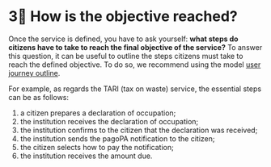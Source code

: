 # 3⃣ How is the objective reached?

Once the service is defined, you have to ask yourself: **what steps do citizens have to take to reach the final objective of the service?** To answer this question, it can be useful to outline the steps citizens must take to reach the defined objective. To do so, we recommend using the model [user journey outline](https://designers.italia.it/kit/esperienza-utente/).

For example, as regards the TARI (tax on waste) service, the essential steps can be as follows:

1. a citizen prepares a declaration of occupation;
2. the institution receives the declaration of occupation;
3. the institution confirms to the citizen that the declaration was received;
4. the institution sends the pagoPA notification to the citizen;
5. the citizen selects how to pay the notification;
6. the institution receives the amount due.